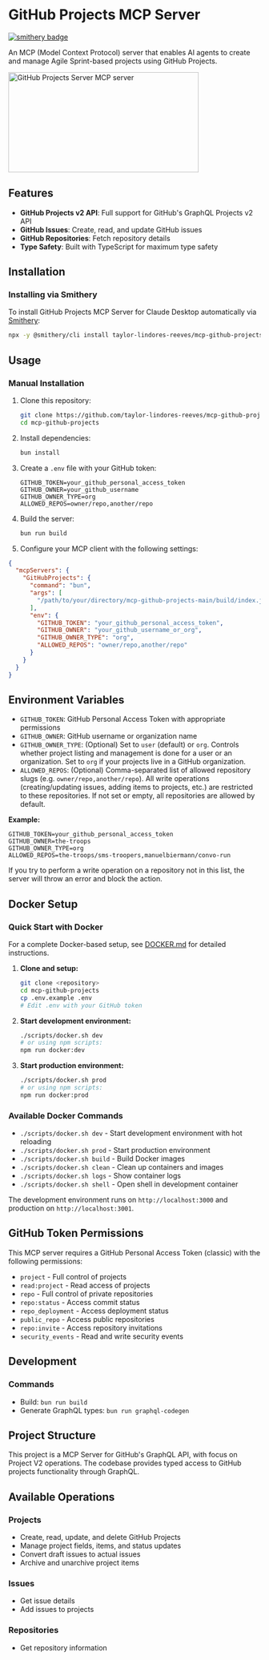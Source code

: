 # GitHub Projects MCP Server

[![smithery badge](https://smithery.ai/badge/mcp-github-projects)](https://smithery.ai/server/taylor-lindores-reeves/mcp-github-projects)

An MCP (Model Context Protocol) server that enables AI agents to create and manage Agile Sprint-based projects using GitHub Projects.

<a href="https://glama.ai/mcp/servers/86aw338aa5">
  <img width="380" height="200" src="https://glama.ai/mcp/servers/86aw338aa5/badge" alt="GitHub Projects Server MCP server" />
</a>

## Features

- **GitHub Projects v2 API**: Full support for GitHub's GraphQL Projects v2 API
- **GitHub Issues**: Create, read, and update GitHub issues
- **GitHub Repositories**: Fetch repository details
- **Type Safety**: Built with TypeScript for maximum type safety

## Installation

### Installing via Smithery

To install GitHub Projects MCP Server for Claude Desktop automatically via [Smithery](https://smithery.ai/server/taylor-lindores-reeves/mcp-github-projects):

```bash
npx -y @smithery/cli install taylor-lindores-reeves/mcp-github-projects --client claude
```

## Usage

### Manual Installation

1. Clone this repository:

   ```bash
   git clone https://github.com/taylor-lindores-reeves/mcp-github-projects.git
   cd mcp-github-projects
   ```

2. Install dependencies:

   ```bash
   bun install
   ```

3. Create a `.env` file with your GitHub token:

   ```
   GITHUB_TOKEN=your_github_personal_access_token
   GITHUB_OWNER=your_github_username
   GITHUB_OWNER_TYPE=org
   ALLOWED_REPOS=owner/repo,another/repo
   ```

4. Build the server:

   ```bash
   bun run build
   ```

5. Configure your MCP client with the following settings:

```json
{
  "mcpServers": {
    "GitHubProjects": {
      "command": "bun",
      "args": [
        "/path/to/your/directory/mcp-github-projects-main/build/index.js"
      ],
      "env": {
        "GITHUB_TOKEN": "your_github_personal_access_token",
        "GITHUB_OWNER": "your_github_username_or_org",
        "GITHUB_OWNER_TYPE": "org",
        "ALLOWED_REPOS": "owner/repo,another/repo"
      }
    }
  }
}
```

## Environment Variables

- `GITHUB_TOKEN`: GitHub Personal Access Token with appropriate permissions
- `GITHUB_OWNER`: GitHub username or organization name
- `GITHUB_OWNER_TYPE`: (Optional) Set to `user` (default) or `org`. Controls whether project listing and management is done for a user or an organization. Set to `org` if your projects live in a GitHub organization.
- `ALLOWED_REPOS`: (Optional) Comma-separated list of allowed repository slugs (e.g. `owner/repo,another/repo`). All write operations (creating/updating issues, adding items to projects, etc.) are restricted to these repositories. If not set or empty, all repositories are allowed by default.

**Example:**

```
GITHUB_TOKEN=your_github_personal_access_token
GITHUB_OWNER=the-troops
GITHUB_OWNER_TYPE=org
ALLOWED_REPOS=the-troops/sms-troopers,manuelbiermann/convo-run
```

If you try to perform a write operation on a repository not in this list, the server will throw an error and block the action.

## Docker Setup

### Quick Start with Docker

For a complete Docker-based setup, see [DOCKER.md](./DOCKER.md) for detailed instructions.

1. **Clone and setup:**
   ```bash
   git clone <repository>
   cd mcp-github-projects
   cp .env.example .env
   # Edit .env with your GitHub token
   ```

2. **Start development environment:**
   ```bash
   ./scripts/docker.sh dev
   # or using npm scripts:
   npm run docker:dev
   ```

3. **Start production environment:**
   ```bash
   ./scripts/docker.sh prod
   # or using npm scripts:
   npm run docker:prod
   ```

### Available Docker Commands

- `./scripts/docker.sh dev` - Start development environment with hot reloading
- `./scripts/docker.sh prod` - Start production environment
- `./scripts/docker.sh build` - Build Docker images
- `./scripts/docker.sh clean` - Clean up containers and images
- `./scripts/docker.sh logs` - Show container logs
- `./scripts/docker.sh shell` - Open shell in development container

The development environment runs on `http://localhost:3000` and production on `http://localhost:3001`.

## GitHub Token Permissions

This MCP server requires a GitHub Personal Access Token (classic) with the following permissions:

- `project` - Full control of projects
- `read:project` - Read access of projects
- `repo` - Full control of private repositories
- `repo:status` - Access commit status
- `repo_deployment` - Access deployment status
- `public_repo` - Access public repositories
- `repo:invite` - Access repository invitations
- `security_events` - Read and write security events

## Development

### Commands

- Build: `bun run build`
- Generate GraphQL types: `bun run graphql-codegen`

## Project Structure

This project is a MCP Server for GitHub's GraphQL API, with focus on Project V2 operations.
The codebase provides typed access to GitHub projects functionality through GraphQL.

## Available Operations

### Projects

- Create, read, update, and delete GitHub Projects
- Manage project fields, items, and status updates
- Convert draft issues to actual issues
- Archive and unarchive project items

### Issues

- Get issue details
- Add issues to projects

### Repositories

- Get repository information
